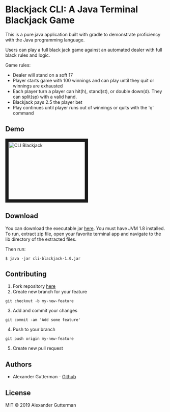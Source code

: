 # Blackjack CLI: A Java Terminal Blackjack Game
This is a pure java application built with gradle to demonstrate proficiency with the Java programming language.

Users can play a full black jack game against an automated dealer with full black rules and logic.

Game rules:

* Dealer will stand on a soft 17
* Player starts game with 100 winnings and can play until they quit or winnings are exhausted
* Each player turn a player can hit(h), stand(st), or double down(d). They can split(sp) with a valid hand.
* Blackjack pays 2.5 the player bet
* Play continues until player runs out of winnings or quits with the 'q' command

## Demo

<a href="http://www.youtube.com/watch?feature=player_embedded&v=DBZ9aL4lTBM
" target="_blank"><img src="http://img.youtube.com/vi/DBZ9aL4lTBM/0.jpg" 
alt="CLI Blackjack" width="240" height="180" border="10" /></a>

## Download

You can download the executable jar [here](https://drive.google.com/file/d/1SWJ75tJ2bKBhR7TAchzAj6Wuhc9jP6Dd/view?usp=sharing). You must have JVM 1.8 installed. To run, extract zip file, open your favorite terminal app and navigate to the lib directory of the extracted files.

Then run:

```
$ java -jar cli-blackjack-1.0.jar
``` 

## Contributing
1. Fork repository [here](https://github.com/GuttermanA/cli-blackjack)
2. Create new branch for your feature
```
git checkout -b my-new-feature
```
3. Add and commit your changes
```
git commit -am 'Add some feature'
```
4. Push to your branch
```
git push origin my-new-feature
```
5. Create new pull request

## Authors
* Alexander Gutterman - [Github](https://github.com/guttermana)

## License

MIT © 2019 Alexander Gutterman
